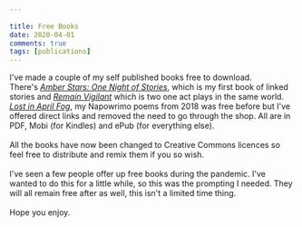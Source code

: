 ```yaml
---  
  
title: Free Books  
date: 2020-04-01 
comments: true  
tags: [publications]  
---  
```


<p>I've made a couple of my self published books free to download.<br />There's <em><a href="/amberstars/">Amber Stars: One Night of Stories</a></em>, which is my first book of linked stories and <em><a href="/remainvigilant/">Remain Vigilant</a></em> which is two one act plays in the same world. <em><a href="/aprilfog/">Lost in April Fog</a></em>, my Napowrimo poems from 2018 was free before but I've offered direct links and removed the need to go through the shop. All are in PDF, Mobi (for Kindles) and ePub (for everything else).<br /><br />All the books have now been changed to Creative Commons licences so feel free to distribute and remix them if you so wish.<br /><br />I've seen a few people offer up free books during the pandemic. I've wanted to do this for a little while, so this was the prompting I needed. They will all remain free after as well, this isn't a limited time thing.<br /><br />Hope you enjoy.</p>  
